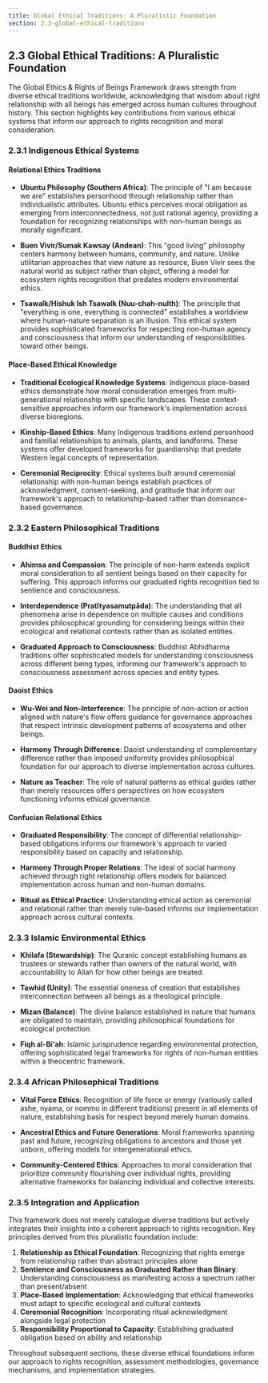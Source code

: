 ```yaml
---
title: Global Ethical Traditions: A Pluralistic Foundation
section: 2.3-global-ethical-traditions
---
```


## 2.3 Global Ethical Traditions: A Pluralistic Foundation

The Global Ethics & Rights of Beings Framework draws strength from diverse ethical traditions worldwide, acknowledging that wisdom about right relationship with all beings has emerged across human cultures throughout history. This section highlights key contributions from various ethical systems that inform our approach to rights recognition and moral consideration.

### 2.3.1 Indigenous Ethical Systems

#### Relational Ethics Traditions
- **Ubuntu Philosophy (Southern Africa)**: The principle of "I am because we are" establishes personhood through relationship rather than individualistic attributes. Ubuntu ethics perceives moral obligation as emerging from interconnectedness, not just rational agency, providing a foundation for recognizing relationships with non-human beings as morally significant.

- **Buen Vivir/Sumak Kawsay (Andean)**: This "good living" philosophy centers harmony between humans, community, and nature. Unlike utilitarian approaches that view nature as resource, Buen Vivir sees the natural world as subject rather than object, offering a model for ecosystem rights recognition that predates modern environmental ethics.

- **Tsawalk/Hishuk Ish Tsawalk (Nuu-chah-nulth)**: The principle that "everything is one, everything is connected" establishes a worldview where human-nature separation is an illusion. This ethical system provides sophisticated frameworks for respecting non-human agency and consciousness that inform our understanding of responsibilities toward other beings.

#### Place-Based Ethical Knowledge
- **Traditional Ecological Knowledge Systems**: Indigenous place-based ethics demonstrate how moral consideration emerges from multi-generational relationship with specific landscapes. These context-sensitive approaches inform our framework's implementation across diverse bioregions.

- **Kinship-Based Ethics**: Many Indigenous traditions extend personhood and familial relationships to animals, plants, and landforms. These systems offer developed frameworks for guardianship that predate Western legal concepts of representation.

- **Ceremonial Reciprocity**: Ethical systems built around ceremonial relationship with non-human beings establish practices of acknowledgment, consent-seeking, and gratitude that inform our framework's approach to relationship-based rather than dominance-based governance.

### 2.3.2 Eastern Philosophical Traditions

#### Buddhist Ethics
- **Ahimsa and Compassion**: The principle of non-harm extends explicit moral consideration to all sentient beings based on their capacity for suffering. This approach informs our graduated rights recognition tied to sentience and consciousness.

- **Interdependence (Pratītyasamutpāda)**: The understanding that all phenomena arise in dependence on multiple causes and conditions provides philosophical grounding for considering beings within their ecological and relational contexts rather than as isolated entities.

- **Graduated Approach to Consciousness**: Buddhist Abhidharma traditions offer sophisticated models for understanding consciousness across different being types, informing our framework's approach to consciousness assessment across species and entity types.

#### Daoist Ethics
- **Wu-Wei and Non-Interference**: The principle of non-action or action aligned with nature's flow offers guidance for governance approaches that respect intrinsic development patterns of ecosystems and other beings.

- **Harmony Through Difference**: Daoist understanding of complementary difference rather than imposed uniformity provides philosophical foundation for our approach to diverse implementation across cultures.

- **Nature as Teacher**: The role of natural patterns as ethical guides rather than merely resources offers perspectives on how ecosystem functioning informs ethical governance.

#### Confucian Relational Ethics
- **Graduated Responsibility**: The concept of differential relationship-based obligations informs our framework's approach to varied responsibility based on capacity and relationship.

- **Harmony Through Proper Relations**: The ideal of social harmony achieved through right relationship offers models for balanced implementation across human and non-human domains.

- **Ritual as Ethical Practice**: Understanding ethical action as ceremonial and relational rather than merely rule-based informs our implementation approach across cultural contexts.

### 2.3.3 Islamic Environmental Ethics

- **Khilafa (Stewardship)**: The Quranic concept establishing humans as trustees or stewards rather than owners of the natural world, with accountability to Allah for how other beings are treated.

- **Tawhid (Unity)**: The essential oneness of creation that establishes interconnection between all beings as a theological principle.

- **Mizan (Balance)**: The divine balance established in nature that humans are obligated to maintain, providing philosophical foundations for ecological protection.

- **Fiqh al-Bi'ah**: Islamic jurisprudence regarding environmental protection, offering sophisticated legal frameworks for rights of non-human entities within a theocentric framework.

### 2.3.4 African Philosophical Traditions

- **Vital Force Ethics**: Recognition of life force or energy (variously called ashe, nyama, or nommo in different traditions) present in all elements of nature, establishing basis for respect beyond merely human domains.

- **Ancestral Ethics and Future Generations**: Moral frameworks spanning past and future, recognizing obligations to ancestors and those yet unborn, offering models for intergenerational ethics.

- **Community-Centered Ethics**: Approaches to moral consideration that prioritize community flourishing over individual rights, providing alternative frameworks for balancing individual and collective interests.

### 2.3.5 Integration and Application

This framework does not merely catalogue diverse traditions but actively integrates their insights into a coherent approach to rights recognition. Key principles derived from this pluralistic foundation include:

1. **Relationship as Ethical Foundation**: Recognizing that rights emerge from relationship rather than abstract principles alone
2. **Sentience and Consciousness as Graduated Rather than Binary**: Understanding consciousness as manifesting across a spectrum rather than present/absent
3. **Place-Based Implementation**: Acknowledging that ethical frameworks must adapt to specific ecological and cultural contexts
4. **Ceremonial Recognition**: Incorporating ritual acknowledgment alongside legal protection
5. **Responsibility Proportional to Capacity**: Establishing graduated obligation based on ability and relationship

Throughout subsequent sections, these diverse ethical foundations inform our approach to rights recognition, assessment methodologies, governance mechanisms, and implementation strategies.

